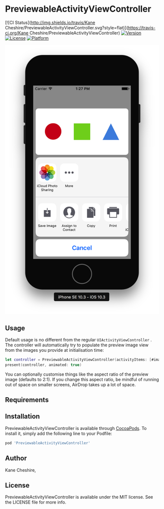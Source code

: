 # PreviewableActivityViewController

[![CI Status](http://img.shields.io/travis/Kane Cheshire/PreviewableActivityViewController.svg?style=flat)](https://travis-ci.org/Kane Cheshire/PreviewableActivityViewController)
[![Version](https://img.shields.io/cocoapods/v/PreviewableActivityViewController.svg?style=flat)](http://cocoapods.org/pods/PreviewableActivityViewController)
[![License](https://img.shields.io/cocoapods/l/PreviewableActivityViewController.svg?style=flat)](http://cocoapods.org/pods/PreviewableActivityViewController)
[![Platform](https://img.shields.io/cocoapods/p/PreviewableActivityViewController.svg?style=flat)](http://cocoapods.org/pods/PreviewableActivityViewController)

![Example Image](Images/Example1.png)

## Usage

Default usage is no different from the regular `UIActivityViewController` . The controller will automatically try to populate the preview image view from the images you provide at initialisation time:

```swift
let controller = PreviewableActivityViewController(activityItems: [#imageLiteral(resourceName: "example")])
present(controller, animated: true)
```

You can optionally customise things like the aspect ratio of the preview image (defaults to 2:1). If you change this aspect ratio, be mindful of running out of space on smaller screens, AirDrop takes up a lot of space.

## Requirements

## Installation

PreviewableActivityViewController is available through [CocoaPods](http://cocoapods.org). To install
it, simply add the following line to your Podfile:

```ruby
pod 'PreviewableActivityViewController'
```

## Author

Kane Cheshire,

## License

PreviewableActivityViewController is available under the MIT license. See the LICENSE file for more info.
